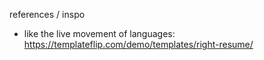 references / inspo

- like the live movement of languages: https://templateflip.com/demo/templates/right-resume/
